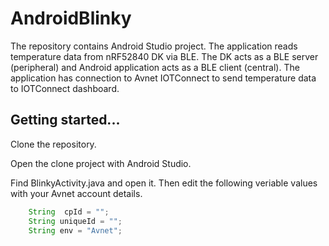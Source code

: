 # AndroidBlinky
The repository contains Android Studio project. The application reads temperature data from nRF52840 DK via BLE. The DK acts as a BLE server (peripheral) and Android application acts as a BLE client (central). The application has connection to Avnet IOTConnect to send temperature data to IOTConnect dashboard.

## Getting started...
Clone the repository.

Open the clone project with Android Studio.

Find BlinkyActivity.java and open it. Then edit the following veriable values with your Avnet account details.
```Java
	String  cpId = "";
	String uniqueId = "";
	String env = "Avnet";
```
